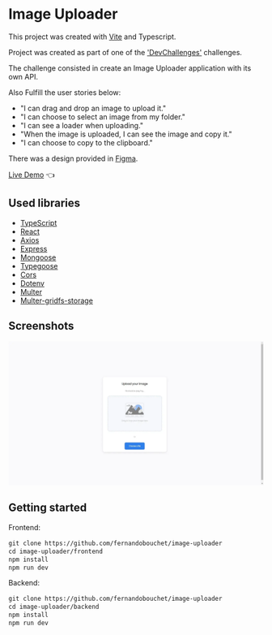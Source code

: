# Image Uploader

This project was created with [Vite](https://vitejs.dev/) and Typescript.

Project was created as part of one of the ['DevChallenges'](https://devchallenges.io/) challenges.

The challenge consisted in create an Image Uploader application with its own API. 

Also Fulfill the user stories below:

- "I can drag and drop an image to upload it."
- "I can choose to select an image from my folder."
- "I can see a loader when uploading."
- "When the image is uploaded, I can see the image and copy it."
- "I can choose to copy to the clipboard."

There was a design provided in [Figma](https://www.figma.com/file/NxbZm3CAovYh89dFXe7EOw/Image-Uploader?node-id=1%3A9&t=4DjzBygdhguGzGIV-0).

[Live Demo](http://image-uploader-beryl.vercel.app/) :point_left:


## Used libraries

- [TypeScript](https://www.npmjs.com/package/typescript)
- [React](https://reactjs.org/)
- [Axios](https://axios-http.com/docs/intro)
- [Express](http://expressjs.com/)
- [Mongoose](https://mongoosejs.com/)
- [Typegoose](https://typegoose.github.io/typegoose/)
- [Cors](https://www.npmjs.com/package/cors)
- [Dotenv](https://www.npmjs.com/package/dotenv)
- [Multer](https://www.npmjs.com/package/multer)
- [Multer-gridfs-storage](https://www.npmjs.com/package/multer-gridfs-storage)

## Screenshots

![App Screenshot](https://raw.githubusercontent.com/fernandobouchet/image-uploader/main/project_preview.webp)

## Getting started

Frontend:

```
git clone https://github.com/fernandobouchet/image-uploader
cd image-uploader/frontend
npm install
npm run dev
```

Backend:

```
git clone https://github.com/fernandobouchet/image-uploader
cd image-uploader/backend
npm install
npm run dev
```
